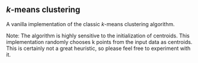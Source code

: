 ## _k_-means clustering
A vanilla implementation of the classic _k_-means clustering algorithm. 

Note: The algorithm is highly sensitive to the initialization of centroids. This implementation randomly chooses k points from the input data as centroids. This is certainly not a great heuristic, so please feel free to experiment with it. 
